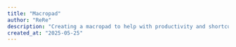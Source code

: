 ```yaml
---
title: "Macropad"
author: "ReRe"
description: "Creating a macropad to help with productivity and shortcuts"
created_at: "2025-05-25"
---
```

